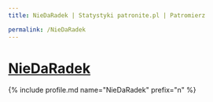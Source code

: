 ```yaml
---
title: NieDaRadek | Statystyki patronite.pl | Patromierz

permalink: /NieDaRadek
---
```


# [NieDaRadek](https://patronite.pl/NieDaRadek)

{% include profile.md name="NieDaRadek" prefix="n" %}
